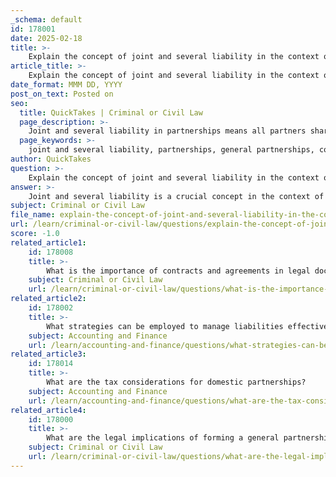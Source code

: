 ```yaml
---
_schema: default
id: 178001
date: 2025-02-18
title: >-
    Explain the concept of joint and several liability in the context of partnerships.
article_title: >-
    Explain the concept of joint and several liability in the context of partnerships.
date_format: MMM DD, YYYY
post_on_text: Posted on
seo:
  title: QuickTakes | Criminal or Civil Law
  page_description: >-
    Joint and several liability in partnerships means all partners share the responsibility for business debts, allowing creditors to pursue any one partner for the entire amount owed. This exposes partners to significant financial risk and emphasizes the need for trust and communication in managing business affairs.
  page_keywords: >-
    joint and several liability, partnerships, general partnerships, collective responsibility, individual liability, financial obligations, legal actions, fiduciary duty, creditors, debt recovery
author: QuickTakes
question: >-
    Explain the concept of joint and several liability in the context of partnerships.
answer: >-
    Joint and several liability is a crucial concept in the context of partnerships, particularly general partnerships. It refers to the legal responsibility shared by two or more parties for a debt or obligation, allowing a creditor to pursue any one of the partners for the full amount owed, regardless of their individual share of the liability.\n\n### Key Features of Joint and Several Liability in Partnerships:\n\n1. **Collective Responsibility**: In a partnership, all partners are jointly responsible for the debts and obligations incurred by the business. This means that if the partnership cannot meet its financial obligations, creditors can seek repayment from any individual partner for the entire amount owed.\n\n2. **Individual Liability**: Each partner is also severally liable, meaning that they can be held individually responsible for the full amount of the debt. For example, if a partnership owes $5 million, a creditor can choose to sue one partner for the entire amount, even if that partner is only responsible for a fraction of the debt.\n\n3. **Implications for Partners**: This arrangement can create significant risk for partners, as one partner's financial difficulties can impact the others. If one partner defaults or is unable to pay, the remaining partners may be required to cover the shortfall, leading to potential financial strain.\n\n4. **Legal Actions**: In cases where a breach of fiduciary duty occurs, or if a lawsuit is filed against the partnership, all partners may face joint and several liability for any resulting damages or court costs. This means that even if a partner has left the business, they could still be held liable for obligations incurred during their tenure.\n\n5. **Comparison with Several Liability**: It is important to distinguish joint and several liability from several liability. In a several liability arrangement, each partner is only responsible for their specific share of the debt. For instance, if a partnership has five partners and incurs a debt of $5 million, under several liability, each partner would only be liable for $1 million. In contrast, under joint and several liability, any one partner could be pursued for the entire $5 million.\n\n### Conclusion\n\nJoint and several liability is a fundamental characteristic of partnerships that underscores the importance of trust and financial prudence among partners. While it allows creditors to recover debts more easily, it also places significant risk on individual partners, making it essential for them to manage their business affairs carefully and maintain open communication regarding financial obligations.
subject: Criminal or Civil Law
file_name: explain-the-concept-of-joint-and-several-liability-in-the-context-of-partnerships.md
url: /learn/criminal-or-civil-law/questions/explain-the-concept-of-joint-and-several-liability-in-the-context-of-partnerships
score: -1.0
related_article1:
    id: 178008
    title: >-
        What is the importance of contracts and agreements in legal documentation?
    subject: Criminal or Civil Law
    url: /learn/criminal-or-civil-law/questions/what-is-the-importance-of-contracts-and-agreements-in-legal-documentation
related_article2:
    id: 178002
    title: >-
        What strategies can be employed to manage liabilities effectively in a business?
    subject: Accounting and Finance
    url: /learn/accounting-and-finance/questions/what-strategies-can-be-employed-to-manage-liabilities-effectively-in-a-business
related_article3:
    id: 178014
    title: >-
        What are the tax considerations for domestic partnerships?
    subject: Accounting and Finance
    url: /learn/accounting-and-finance/questions/what-are-the-tax-considerations-for-domestic-partnerships
related_article4:
    id: 178000
    title: >-
        What are the legal implications of forming a general partnership?
    subject: Criminal or Civil Law
    url: /learn/criminal-or-civil-law/questions/what-are-the-legal-implications-of-forming-a-general-partnership
---
```


&nbsp;